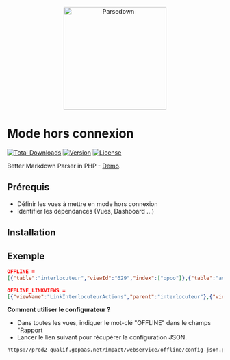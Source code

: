 <p align="center"><img alt="Parsedown" src="https://i.imgur.com/fKVY6Kz.png" width="240" /></p>

<h1>Mode hors connexion</h1>

[![Total Downloads](https://poser.pugx.org/erusev/parsedown/d/total.svg)](https://packagist.org/packages/erusev/parsedown)
[![Version](https://poser.pugx.org/erusev/parsedown/v/stable.svg)](https://packagist.org/packages/erusev/parsedown)
[![License](https://poser.pugx.org/erusev/parsedown/license.svg)](https://packagist.org/packages/erusev/parsedown)

Better Markdown Parser in PHP - <a href="http://parsedown.org/demo">Demo</a>.

## Prérequis

* Définir les vues à mettre en mode hors connexion
* Identifier les dépendances (Vues, Dashboard ...)

## Installation


## Exemple

```json
OFFLINE =
[{"table":"interlocuteur","viewId":"629","index":["opco"]},{"table":"activite","viewId":"719","index":[]},{"table":"collaborateur","viewId":"779","index":["actions","actions","prod","promo","utilisateur"]},{"table":"bon_de_commande","viewId":"879","index":["societe","interlocuteur","prod","collaborateur","csf"]},{"table":"prod","viewId":"898","index":["collaborateur","planning_pub","pdv","interlocuteur","voix","rs_formation","sous_traitant","produits","societe","collaborateur","opco","sous_traitant","interlocuteur","bon_de_commande","produits","support","sous_traitant","rs_formation"]},{"table":"societe","viewId":"899","index":["societe","communes"]},{"table":"actions","viewId":"900","index":["utilisateur","interlocuteur","societe","societe","email_template","bon_de_commande","facture","actions","prod","sous_traitant"]},{"table":"csf","viewId":"901","index":["societe","support","article"]},{"table":"facture","viewId":"902","index":["devis","societe","prod","bon_de_commande","collaborateur","interlocuteur"]},{"table":"communes","viewId":"903","index":["opco"]}]

OFFLINE_LINKVIEWS =
[{"viewName":"LinkInterlocuteurActions","parent":"interlocuteur"},{"viewName":"LinkInterlocuteurConcerne_par_prod","parent":"interlocuteur"},{"viewName":"LinkActiviteConcerne_societe","parent":"activite"},{"viewName":"LinkCollaborateurConcerne_par_actions","parent":"collaborateur"},{"viewName":"LinkCollaborateurConcerne_prod","parent":"collaborateur"},{"viewName":"LinkBonCommandeBonCommandeLigne","parent":"bon_de_commande"},{"viewName":"LinkBonCommandeRepartition","parent":"bon_de_commande"},{"viewName":"LinkBdcActions","parent":"bon_de_commande"},{"viewName":"LinkBDCProds","parent":"bon_de_commande"},{"viewName":"LinkBDCFacture","parent":"bon_de_commande"},{"viewName":"LinkProdProd_historique","parent":"prod"},{"viewName":"LinkSocieteConcerne_prod","parent":"societe"},{"viewName":"LinkSocieteInterlocuteurs","parent":"societe"},{"viewName":"LinkSocieteActions","parent":"societe"},{"viewName":"LinkSocieteBDC","parent":"societe"},{"viewName":"LinkSocieteFacture","parent":"societe"},{"viewName":"LinkSocieteCSF","parent":"societe"},{"viewName":"LinkCsfBon_de_commandes","parent":"csf"},{"viewName":"LinkCSFBonCommandeLigne","parent":"csf"},{"viewName":"LinkFactureFacture_ligne","parent":"facture"},{"viewName":"LinkFactureActions","parent":"facture"},{"viewName":"LinkFactureReglement","parent":"facture"},{"viewName":"LinkFactureFactureJournal","parent":"facture"}]
```

**Comment utiliser le configurateur ?**
* Dans toutes les vues, indiquer le mot-clé "OFFLINE" dans le champs "Rapport
* Lancer le lien suivant pour récupérer la configuration JSON.

```html
https://prod2-qualif.gopaas.net/impact/webservice/offline/config-json.php
```
